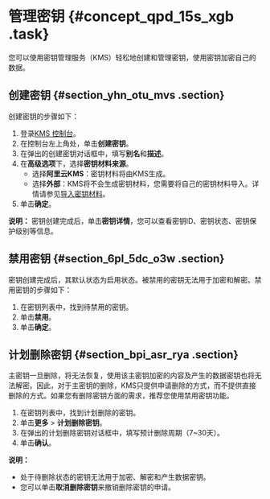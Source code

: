 # 管理密钥 {#concept_qpd_15s_xgb .task}

您可以使用密钥管理服务（KMS）轻松地创建和管理密钥，使用密钥加密自己的数据。

## 创建密钥 {#section_yhn_otu_mvs .section}

创建密钥的步骤如下：

1.  登录[KMS 控制台](https://kms.console.aliyun.com)。
2.  在控制台左上角处，单击**创建密钥**。
3.  在弹出的创建密钥对话框中，填写**别名**和**描述**。
4.  在**高级选项**下，选择**密钥材料来源**。 
    -   选择**阿里云KMS**：密钥材料将由KMS生成。
    -   选择**外部**：KMS将不会生成密钥材料，您需要将自己的密钥材料导入。详情请参见[导入密钥材料](../../../../intl.zh-CN/用户指南/导入密钥材料.md#)。
5.  单击**确定**。

**说明：** 密钥创建完成后，单击**密钥详情**，您可以查看密钥ID、密钥状态、密钥保护级别等信息。

## 禁用密钥 {#section_6pl_5dc_o3w .section}

密钥创建完成后，其默认状态为启用状态。被禁用的密钥无法用于加密和解密。禁用密钥的步骤如下：

1.  在密钥列表中，找到待禁用的密钥。
2.  单击**禁用**。
3.  单击**确定**。

## 计划删除密钥 {#section_bpi_asr_rya .section}

主密钥一旦删除，将无法恢复，使用该主密钥加密的内容及产生的数据密钥也将无法解密。因此，对于主密钥的删除，KMS只提供申请删除的方式，而不提供直接删除的方式。如果您有删除密钥方面的需求，推荐您使用禁用密钥功能。

1.  在密钥列表中，找到计划删除的密钥。
2.  单击**更多** \> **计划删除密钥**。
3.  在弹出的计划删除密钥对话框中，填写预计删除周期（7~30天）。
4.  单击**确认**。

**说明：** 

-   处于待删除状态的密钥无法用于加密、解密和产生数据密钥。
-   您可以单击**取消删除密钥**来撤销删除密钥的申请。

